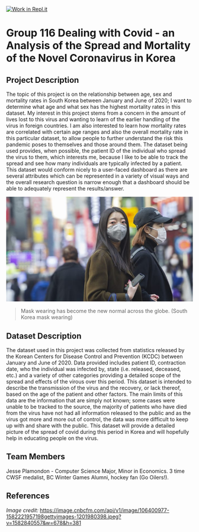 [![Work in Repl.it](https://classroom.github.com/assets/work-in-replit-14baed9a392b3a25080506f3b7b6d57f295ec2978f6f33ec97e36a161684cbe9.svg)](https://classroom.github.com/online_ide?assignment_repo_id=313253&assignment_repo_type=GroupAssignmentRepo)
# Group 116 Dealing with Covid - an Analysis of the Spread and Mortality of the Novel Coronavirus in Korea

## Project Description

The topic of this project is on the relationship between age, sex and mortality rates in South Korea between January and June of 2020; I want to determine what age and what sex has the highest mortality rates in this dataset. My interest in this project stems from a concern in the amount of lives lost to this virus and wanting to learn of the earlier handling of the virus in foreign countries. I am also interested to learn how mortality rates are correlated with certain age ranges and also the overall mortality rate in this particular dataset, to allow people to further understand the risk this pandemic poses to themselves and those around them. The dataset being used provides, when possible, the patient ID of the individual who spread the virus to them, which interests me, because I like to be able to track the spread and see how many individuals are typically infected by a patient. This dataset would conform nicely to a user-faced dashboard as there are several attributes which can be represented in a variety of visual ways and the overall research question is narrow enough that a dashboard should be able to adequately represent the results/answer.

![alt text](https://github.com/data301-2020-winter1/course-project-solo_116/blob/main/images/106400977-1582221957198gettyimages-1201980398.jpg)
<blockquote>Mask wearing has become the new normal across the globe. (South Korea mask wearing)</blockquote>

## Dataset Description

The dataset used in this project was collected from statistics released by the Korean Centers for Disease Control and Prevention (KCDC) between January and June of 2020. Data provided includes patient ID, contraction date, who the individual was infected by, state (i.e. released, deceased, etc.) and a variety of other categories providing a detailed scope of the spread and effects of the virous over this period. This dataset is intended to describe the transmission of the virus and the recovery, or lack thereof, based on the age of the patient and other factors. The main limits of this data are the information that are simply not known; some cases were unable to be tracked to the source, the majority of patients who have died from the virus have not had all information released to the public and as the virus got more and more out of control, the data was more difficult to keep up with and share with the public. This dataset will provide a detailed picture of the spread of covid during this period in Korea and will hopefully help in educating people on the virus.

## Team Members

Jesse Plamondon - Computer Science Major, Minor in Economics. 3 time CWSF medalist, BC Winter Games Alumni, hockey fan (Go Oilers!).

## References

*Image credit:* https://image.cnbcfm.com/api/v1/image/106400977-1582221957198gettyimages-1201980398.jpeg?v=1582840557&w=678&h=381
